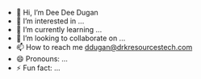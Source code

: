 - 👋 Hi, I’m Dee Dee Dugan
- 👀 I’m interested in ...
- 🌱 I’m currently learning ...
- 💞️ I’m looking to collaborate on ...
- 📫 How to reach me ddugan@drkresourcestech.com
- 😄 Pronouns: ...
- ⚡ Fun fact: ...

<!---
zdugad1/zdugad1 is a ✨ special ✨ repository because its `README.md` (this file) appears on your GitHub profile.
You can click the Preview link to take a look at your changes.
--->
